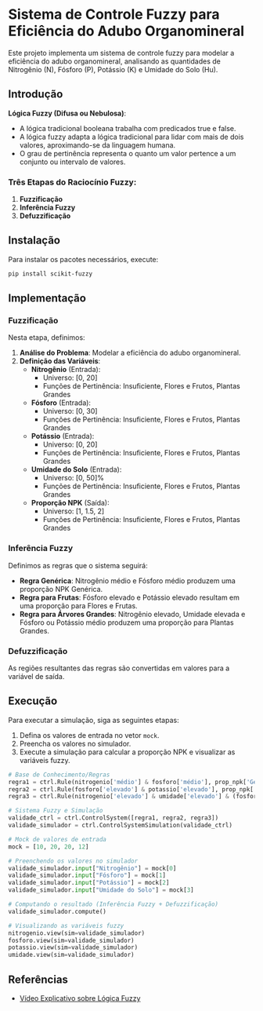 
# Sistema de Controle Fuzzy para Eficiência do Adubo Organomineral

Este projeto implementa um sistema de controle fuzzy para modelar a eficiência do adubo organomineral, analisando as quantidades de Nitrogênio (N), Fósforo (P), Potássio (K) e Umidade do Solo (Hu).

## Introdução

**Lógica Fuzzy (Difusa ou Nebulosa)**:
- A lógica tradicional booleana trabalha com predicados true e false.
- A lógica fuzzy adapta a lógica tradicional para lidar com mais de dois valores, aproximando-se da linguagem humana.
- O grau de pertinência representa o quanto um valor pertence a um conjunto ou intervalo de valores.

### Três Etapas do Raciocínio Fuzzy:
1. **Fuzzificação**
2. **Inferência Fuzzy**
3. **Defuzzificação**

## Instalação

Para instalar os pacotes necessários, execute:

```bash
pip install scikit-fuzzy
```

## Implementação

### Fuzzificação

Nesta etapa, definimos:

1. **Análise do Problema**: Modelar a eficiência do adubo organomineral.
2. **Definição das Variáveis**:
    - **Nitrogênio** (Entrada):
      - Universo: [0, 20]
      - Funções de Pertinência: Insuficiente, Flores e Frutos, Plantas Grandes
    - **Fósforo** (Entrada):
      - Universo: [0, 30]
      - Funções de Pertinência: Insuficiente, Flores e Frutos, Plantas Grandes
    - **Potássio** (Entrada):
      - Universo: [0, 20]
      - Funções de Pertinência: Insuficiente, Flores e Frutos, Plantas Grandes
    - **Umidade do Solo** (Entrada):
      - Universo: [0, 50]%
      - Funções de Pertinência: Insuficiente, Flores e Frutos, Plantas Grandes
    - **Proporção NPK** (Saída):
      - Universo: [1, 1.5, 2]
      - Funções de Pertinência: Insuficiente, Flores e Frutos, Plantas Grandes

### Inferência Fuzzy

Definimos as regras que o sistema seguirá:

- **Regra Genérica**: Nitrogênio médio e Fósforo médio produzem uma proporção NPK Genérica.
- **Regra para Frutas**: Fósforo elevado e Potássio elevado resultam em uma proporção para Flores e Frutas.
- **Regra para Árvores Grandes**: Nitrogênio elevado, Umidade elevada e Fósforo ou Potássio médio produzem uma proporção para Plantas Grandes.

### Defuzzificação

As regiões resultantes das regras são convertidas em valores para a variável de saída.

## Execução

Para executar a simulação, siga as seguintes etapas:

1. Defina os valores de entrada no vetor `mock`.
2. Preencha os valores no simulador.
3. Execute a simulação para calcular a proporção NPK e visualizar as variáveis fuzzy.

```python
# Base de Conhecimento/Regras
regra1 = ctrl.Rule(nitrogenio['médio'] & fosforo['médio'], prop_npk['Genérico'])
regra2 = ctrl.Rule(fosforo['elevado'] & potassio['elevado'], prop_npk['Flores e Frutas'])
regra3 = ctrl.Rule(nitrogenio['elevado'] & umidade['elevado'] & (fosforo['médio'] | potassio['médio']), prop_npk['Plantas Grandes'])

# Sistema Fuzzy e Simulação
validade_ctrl = ctrl.ControlSystem([regra1, regra2, regra3])
validade_simulador = ctrl.ControlSystemSimulation(validade_ctrl)

# Mock de valores de entrada
mock = [10, 20, 20, 12]

# Preenchendo os valores no simulador
validade_simulador.input["Nitrogênio"] = mock[0]
validade_simulador.input["Fósforo"] = mock[1]
validade_simulador.input["Potássio"] = mock[2]
validade_simulador.input["Umidade do Solo"] = mock[3]

# Computando o resultado (Inferência Fuzzy + Defuzzificação)
validade_simulador.compute()

# Visualizando as variáveis fuzzy
nitrogenio.view(sim=validade_simulador)
fosforo.view(sim=validade_simulador)
potassio.view(sim=validade_simulador)
umidade.view(sim=validade_simulador)
```

## Referências

- [Vídeo Explicativo sobre Lógica Fuzzy](https://youtu.be/EnfSJZU4MCU?si=KsZkzOCF2SuwMcXs)
